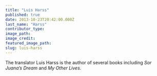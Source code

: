 ```yaml
---
title: "Luis Harss"
published: true
date: 2013-10-23T20:42:00.000Z
last_name: "Harss"
contributor_type:
image_path:
image_credit:
featured_image_path:
slug: luis-harss
---
```


The translator Luis Harss is the author of several books including _Sor Juana’s Dream_ and _My Other Lives_.

